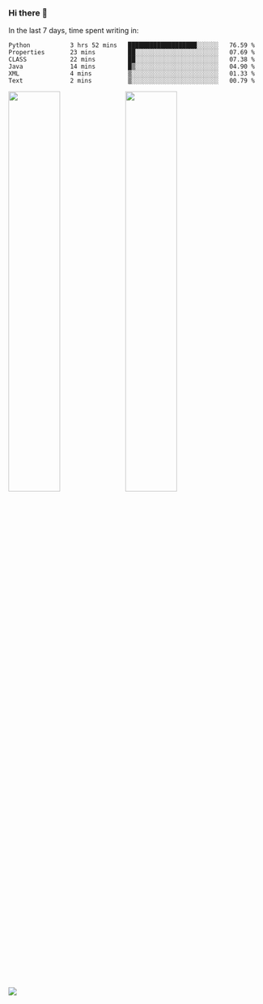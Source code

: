 ### Hi there 👋

In the last 7 days, time spent writing in:

<!--START_SECTION:waka-->

```text
Python           3 hrs 52 mins   ███████████████████░░░░░░   76.59 %
Properties       23 mins         ██░░░░░░░░░░░░░░░░░░░░░░░   07.69 %
CLASS            22 mins         ██░░░░░░░░░░░░░░░░░░░░░░░   07.38 %
Java             14 mins         █▒░░░░░░░░░░░░░░░░░░░░░░░   04.90 %
XML              4 mins          ▒░░░░░░░░░░░░░░░░░░░░░░░░   01.33 %
Text             2 mins          ▒░░░░░░░░░░░░░░░░░░░░░░░░   00.79 %
```

<!--END_SECTION:waka-->

<img src="https://wakatime.com/share/@jimtje/5d0c92de-08f8-4a72-8f2f-6a9693d1e318.svg" width=45% height=45%> <img src="https://wakatime.com/share/@jimtje/501498ae-bda5-4da7-a89d-b40bcdd5556d.svg" width=45% height=45%>

![](https://hit.yhype.me/github/profile?user_id=43537315)
